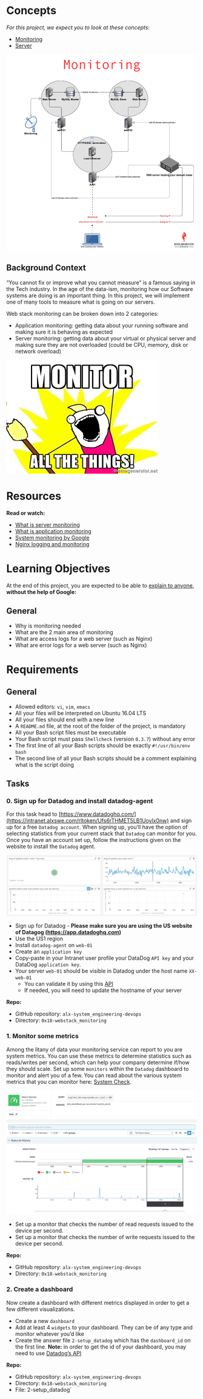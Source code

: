 # Concepts

*For this project, we expect you to look at these concepts:*

- [Monitoring](https://intranet.alxswe.com/concepts/13)
- [Server](https://intranet.alxswe.com/concepts/67)

![Monitoring](images/monitoring.png)

## Background Context

“You cannot fix or improve what you cannot measure” is a famous saying in the Tech industry. In the age of the data-ism, monitoring how our Software systems are doing is an important thing. In this project, we will implement one of many tools to measure what is going on our servers.

Web stack monitoring can be broken down into 2 categories:

- Application monitoring: getting data about your running software and making sure it is behaving as expected
- Server monitoring: getting data about your virtual or physical server and making sure they are not overloaded (could be CPU, memory, disk or network overload)

![Monitor All things](images/monitor_everything.jpg)

# Resources

**Read or watch:**
- [What is server monitoring](https://www.sumologic.com/glossary/server-monitoring/)
- [What is application monitoring](https://en.wikipedia.org/wiki/Application_performance_management)
- [System monitoring by Google](https://sre.google/sre-book/monitoring-distributed-systems/)
- [Nginx logging and monitoring](https://intranet.alxswe.com/rltoken/V3GsrDcMHPdgrizShj4RCg)

# Learning Objectives
At the end of this project, you are expected to be able to [explain to anyone](https://intranet.alxswe.com/rltoken/Bd9r8twsVT3S_8j7-kOLrg), **without the help of Google:**

## General
- Why is monitoring needed
- What are the 2 main area of monitoring
- What are access logs for a web server (such as Nginx)
- What are error logs for a web server (such as Nginx)

# Requirements

## General
- Allowed editors: `vi`, `vim`, `emacs`
- All your files will be interpreted on Ubuntu 16.04 LTS
- All your files should end with a new line
- A `README.md` file, at the root of the folder of the project, is mandatory
- All your Bash script files must be executable
- Your Bash script must pass `Shellcheck` (version `0.3.7`) without any error
- The first line of all your Bash scripts should be exactly `#!/usr/bin/env bash`
- The second line of all your Bash scripts should be a comment explaining what is the script doing

## Tasks

### 0. Sign up for Datadog and install datadog-agent

For this task head to [https://www.datadoghq.com/](https://intranet.alxswe.com/rltoken/Ufs6rTHMET5LB1Uoylx0nw) and sign up for a free `Datadog account`. When signing up, you’ll have the option of selecting statistics from your current stack that `Datadog` can monitor for you. Once you have an account set up, follow the instructions given on the website to install the `Datadog` agent.

![Datadog](6b0ea6345a6375437845.png)

- Sign up for Datadog - **Please make sure you are using the US website of Datagog (https://app.datadoghq.com)**
- Use the US1 region
- Install `datadog-agent` on `web-01`
- Create an `application key`
- Copy-paste in your Intranet user profile your DataDog `API key` and your DataDog `application key`.
- Your server `web-01` should be visible in Datadog under the host name `XX-web-01`
	- You can validate it by using this [API](https://intranet.alxswe.com/rltoken/5BtVPmgzhb96y7jZDGGHOQ)
	- If needed, you will need to update the hostname of your server

**Repo:**
- GitHub repository: `alx-system_engineering-devops`
- Directory: `0x18-webstack_monitoring`

### 1. Monitor some metrics

Among the litany of data your monitoring service can report to you are system metrics. You can use these metrics to determine statistics such as reads/writes per second, which can help your company determine if/how they should scale. Set up some `monitors` within the `Datadog` dashboard to monitor and alert you of a few. You can read about the various system metrics that you can monitor here: [System Check](https://intranet.alxswe.com/rltoken/4RPOEVDTqKXuvyU4Gkj2Bw).

![Monitor your resources](6a4551974aadc181e97a.png)

- Set up a monitor that checks the number of read requests issued to the device per second.
- Set up a monitor that checks the number of write requests issued to the device per second.

**Repo:**
- GitHub repository: `alx-system_engineering-devops`
- Directory: `0x18-webstack_monitoring`

### 2. Create a dashboard

Now create a dashboard with different metrics displayed in order to get a few different visualizations.

- Create a new `dashboard`
- Add at least 4 `widgets` to your dashboard. They can be of any type and monitor whatever you’d like
- Create the answer file `2-setup_datadog` which has the `dashboard_id` on the first line. **Note:** in order to get the id of your dashboard, you may need to use [Datadog’s API](https://intranet.alxswe.com/rltoken/n2KPoJtwzx8LjCpmCB4KVQ)

**Repo:**
- GitHub repository: `alx-system_engineering-devops`
- Directory: `0x18-webstack_monitoring`
- File: 2-setup_datadog`

